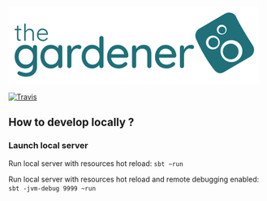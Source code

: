 ![the Gardener](https://raw.githubusercontent.com/KelkooGroup/theGardener/master/public/images/logo.png) 

[![Travis](https://travis-ci.org/KelkooGroup/theGardener.svg?branch=master)](https://travis-ci.org/KelkooGroup/theGardener)


## How to develop locally ?


### Launch local server

Run local server with resources hot reload:
`sbt ~run`

Run local server with resources hot reload and remote debugging enabled:
`sbt -jvm-debug 9999 ~run`
